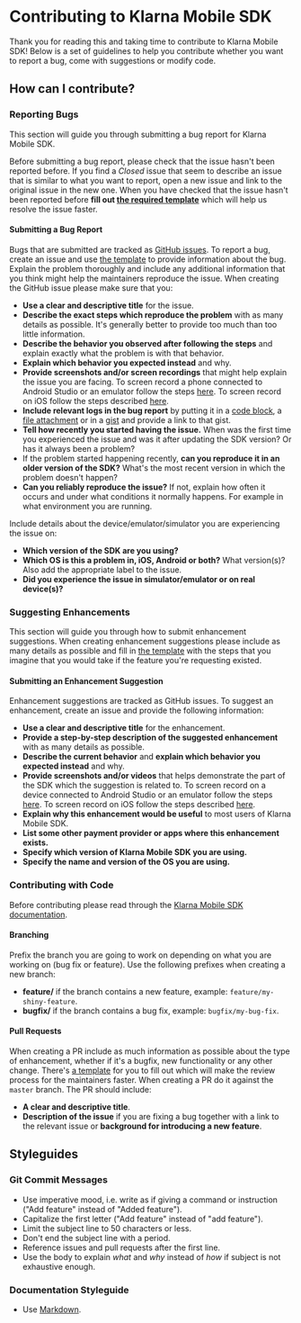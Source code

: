 # Contributing to Klarna Mobile SDK
Thank you for reading this and taking time to contribute to Klarna Mobile SDK! Below is a set of guidelines to help you contribute whether you want to report a bug, come with suggestions or modify code.

## How can I contribute?
### Reporting Bugs
This section will guide you through submitting a bug report for Klarna Mobile SDK.

Before submitting a bug report, please check that the issue hasn't been reported before. If you find a *Closed* issue that seem to describe an issue that is similar to what you want to report, open a new issue and link to the original issue in the new one. When you have checked that the issue hasn't been reported before **fill out [the required template](https://github.com/klarna/klarna-mobile-sdk/blob/a55293185f73609df831a26ddff5a66033f21e55/.github/ISSUE_TEMPLATE/bug_report.md)** which will help us resolve the issue faster. 

#### Submitting a Bug Report
Bugs that are submitted are tracked as [GitHub issues](https://guides.github.com/features/issues/). To report a bug, create an issue and use [the template](https://github.com/klarna/klarna-mobile-sdk/blob/a55293185f73609df831a26ddff5a66033f21e55/.github/ISSUE_TEMPLATE/bug_report.md) to provide information about the bug. Explain the problem thoroughly and include any additional information that you think might help the maintainers reproduce the issue. When creating the GitHub issue please make sure that you:

* **Use a clear and descriptive title** for the issue.
* **Describe the exact steps which reproduce the problem** with as many details as possible. It's generally better to provide too much than too little information.
* **Describe the behavior you observed after following the steps** and explain exactly what the problem is with that behavior.
* **Explain which behavior you expected instead** and why.
* **Provide screenshots and/or screen recordings** that might help explain the issue you are facing. To screen record a phone connected to Android Studio or an emulator follow the steps [here](https://developer.android.com/studio/debug/am-video). To screen record on iOS follow the steps described [here](https://support.apple.com/en-us/HT207935).
* **Include relevant logs in the bug report** by putting it in a [code block](https://help.github.com/en/github/writing-on-github/getting-started-with-writing-and-formatting-on-github#multiple-lines), a [file attachment](https://help.github.com/en/github/managing-your-work-on-github/file-attachments-on-issues-and-pull-requests) or in a [gist](https://help.github.com/en/github/writing-on-github/creating-gists) and provide a link to that gist.
* **Tell how recently you started having the issue.** When was the first time you experienced the issue and was it after updating the SDK version? Or has it always been a problem?
* If the problem started happening recently, **can you reproduce it in an older version of the SDK?** What's the most recent version in which the problem doesn't happen?
* **Can you reliably reproduce the issue?** If not, explain how often it occurs and under what conditions it normally happens. For example in what environment you are running.

Include details about the device/emulator/simulator you are experiencing the issue on:

* **Which version of the SDK are you using?**
* **Which OS is this a problem in, iOS, Android or both?** What version(s)? Also add the appropriate label to the issue.
* **Did you experience the issue in simulator/emulator or on real device(s)?**

### Suggesting Enhancements
This section will guide you through how to submit enhancement suggestions. When creating enhancement suggestions please include as many details as possible and fill in [the template](https://github.com/klarna/klarna-mobile-sdk/blob/a55293185f73609df831a26ddff5a66033f21e55/.github/ISSUE_TEMPLATE/feature_request.md) with the steps that you imagine that you would take if the feature you're requesting existed.

#### Submitting an Enhancement Suggestion
Enhancement suggestions are tracked as GitHub issues. To suggest an enhancement, create an issue and provide the following information:

* **Use a clear and descriptive title** for the enhancement.
* **Provide a step-by-step description of the suggested enhancement** with as many details as possible.
* **Describe the current behavior** and **explain which behavior you expected instead** and why.
* **Provide screenshots and/or videos** that helps demonstrate the part of the SDK which the suggestion is related to. To screen record on a device connected to Android Studio or an emulator follow the steps [here](https://developer.android.com/studio/debug/am-video). To screen record on iOS follow the steps described [here](https://support.apple.com/en-us/HT207935).
* **Explain why this enhancement would be useful** to most users of Klarna Mobile SDK.
* **List some other payment provider or apps where this enhancement exists.**
* **Specify which version of Klarna Mobile SDK you are using.**
* **Specify the name and version of the OS you are using.**

### Contributing with Code
Before contributing please read through the [Klarna Mobile SDK documentation](https://developers.klarna.com/documentation/in-app/).

#### Branching
Prefix the branch you are going to work on depending on what you are working on (bug fix or feature). Use the following prefixes when creating a new branch:

* **feature/** if the branch contains a new feature, example: `feature/my-shiny-feature`.
* **bugfix/**  if the branch contains a bug fix, example: `bugfix/my-bug-fix`.

#### Pull Requests
When creating a PR include as much information as possible about the type of enhancement, whether if it's a bugfix, new functionality or any other change. There's [a template](https://github.com/klarna/klarna-mobile-sdk/blob/a55293185f73609df831a26ddff5a66033f21e55/.github/ISSUE_TEMPLATE/pull-request.md) for you to fill out which will make the review process for the maintainers faster. When creating a PR do it against the `master` branch. The PR should include:

* **A clear and descriptive title**.
* **Description of the issue** if you are fixing a bug together with a link to the relevant issue or **background for introducing a new feature**.

## Styleguides
### Git Commit Messages
* Use imperative mood, i.e. write as if giving a command or instruction ("Add feature" instead of "Added feature").
* Capitalize the first letter ("Add feature" instead of "add feature").
* Limit the subject line to 50 characters or less.
* Don't end the subject line with a period.
* Reference issues and pull requests after the first line.
* Use the body to explain *what* and *why* instead of *how* if subject is not exhaustive enough.

### Documentation Styleguide
* Use [Markdown](https://daringfireball.net/projects/markdown/).

<!-- ## Additional Notes -->